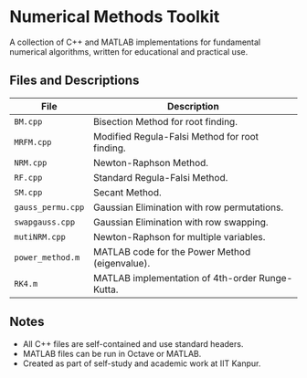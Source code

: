 # Numerical Methods Toolkit

A collection of C++ and MATLAB implementations for fundamental numerical algorithms, written for educational and practical use.

## Files and Descriptions

| File              | Description                                      |
|-------------------|--------------------------------------------------|
| `BM.cpp`          | Bisection Method for root finding.              |
| `MRFM.cpp`        | Modified Regula-Falsi Method for root finding.  |
| `NRM.cpp`         | Newton-Raphson Method.                          |
| `RF.cpp`          | Standard Regula-Falsi Method.                   |
| `SM.cpp`          | Secant Method.                                  |
| `gauss_permu.cpp` | Gaussian Elimination with row permutations.     |
| `swapgauss.cpp`   | Gaussian Elimination with row swapping.         |
| `mutiNRM.cpp`     | Newton-Raphson for multiple variables.          |
| `power_method.m`  | MATLAB code for the Power Method (eigenvalue).  |
| `RK4.m`           | MATLAB implementation of 4th-order Runge-Kutta. |

## Notes
- All C++ files are self-contained and use standard headers.
- MATLAB files can be run in Octave or MATLAB.
- Created as part of self-study and academic work at IIT Kanpur.
